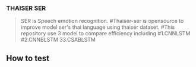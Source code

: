 ### THAISER SER

> SER is Speech emotion recognition.
#Thaiser-ser is opensource to improve model ser's thai language using thaiser dataset.
#This repository use 3 model to compare efficiency including 
#1.CNNLSTM 
#2.CNNBLSTM
33.CSABLSTM

## How to test
